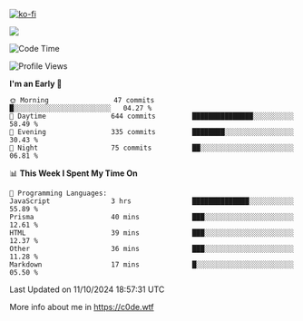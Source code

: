 [![ko-fi](https://ko-fi.com/img/githubbutton_sm.svg)](https://ko-fi.com/Z8Z4Y2LKX)

<a href="https://wakatime.com"><img src="https://wakatime.com/share/@c0dezin/b7f18a7c-ab3a-40b8-8bc7-b1b7bf71f1d6.svg" /></a>

<!--START_SECTION:waka-->
![Code Time](http://img.shields.io/badge/Code%20Time-117%20hrs%204%20mins-blue)

![Profile Views](http://img.shields.io/badge/Profile%20Views-0-blue)

**I'm an Early 🐤** 

```text
🌞 Morning                47 commits          █░░░░░░░░░░░░░░░░░░░░░░░░   04.27 % 
🌆 Daytime                644 commits         ███████████████░░░░░░░░░░   58.49 % 
🌃 Evening                335 commits         ████████░░░░░░░░░░░░░░░░░   30.43 % 
🌙 Night                  75 commits          ██░░░░░░░░░░░░░░░░░░░░░░░   06.81 % 
```


📊 **This Week I Spent My Time On** 

```text
💬 Programming Languages: 
JavaScript               3 hrs               ██████████████░░░░░░░░░░░   55.89 % 
Prisma                   40 mins             ███░░░░░░░░░░░░░░░░░░░░░░   12.61 % 
HTML                     39 mins             ███░░░░░░░░░░░░░░░░░░░░░░   12.37 % 
Other                    36 mins             ███░░░░░░░░░░░░░░░░░░░░░░   11.28 % 
Markdown                 17 mins             █░░░░░░░░░░░░░░░░░░░░░░░░   05.50 % 
```


 Last Updated on 11/10/2024 18:57:31 UTC
<!--END_SECTION:waka-->

More info about me in https://c0de.wtf
